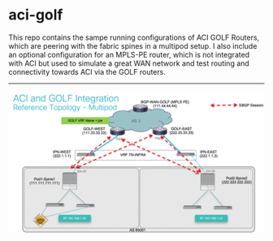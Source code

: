 # aci-golf
<P>
This repo contains the sampe running configurations of ACI GOLF Routers, which are peering with the fabric spines in a multipod setup.  I also include an optional configuration for an MPLS-PE router, which is not integrated with ACI but used to simulate a great WAN network and test routing and connectivity towards ACI via the GOLF routers. 
<p>
<hr>
<p>
<img src="https://github.com/joezersk/aci-golf/blob/master/ACI-GOLF-Sample-Topo2.png">
